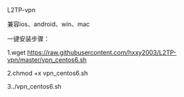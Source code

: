 L2TP-vpn

兼容ios、android、win、mac


一键安装步骤：

1.wget https://raw.githubusercontent.com/hxxy2003/L2TP-vpn/master/vpn_centos6.sh

2.chmod +x vpn_centos6.sh

3../vpn_centos6.sh

